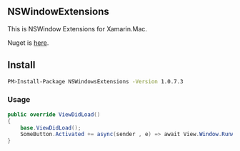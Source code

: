 ## NSWindowExtensions
This is NSWindow Extensions for Xamarin.Mac.

Nuget is [here](https://www.nuget.org/packages/NSWindowsExtensions/).

## Install

```bash 
PM>Install-Package NSWindowsExtensions -Version 1.0.7.3
```

### Usage

```cs
public override ViewDidLoad()
{
    base.ViewDidLoad();
    SomeButton.Activated += async(sender , e) => await View.Window.RunAlertAsync("Welcome!","Hello Xamarin.Mac!"NSAlertStyle.Informational);
}
```
